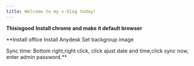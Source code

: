 ```yaml
---
title: Welcome to my v-blog today!
---
```

**Thisisgood**
**Install chrome and make it default browser** 

**Install office 
Install Anydesk
Set backgroup image

Sync time:
Bottom right,right click, click ajust date and time,click sync now, enter admin password.**

